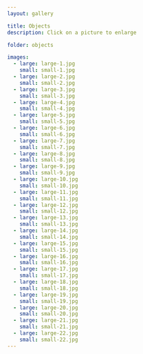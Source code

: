 ```yaml
---
layout: gallery

title: Objects
description: Click on a picture to enlarge

folder: objects

images:
  - large: large-1.jpg
    small: small-1.jpg
  - large: large-2.jpg
    small: small-2.jpg
  - large: large-3.jpg
    small: small-3.jpg
  - large: large-4.jpg
    small: small-4.jpg
  - large: large-5.jpg
    small: small-5.jpg
  - large: large-6.jpg
    small: small-6.jpg
  - large: large-7.jpg
    small: small-7.jpg
  - large: large-8.jpg
    small: small-8.jpg
  - large: large-9.jpg
    small: small-9.jpg
  - large: large-10.jpg
    small: small-10.jpg
  - large: large-11.jpg
    small: small-11.jpg
  - large: large-12.jpg
    small: small-12.jpg
  - large: large-13.jpg
    small: small-13.jpg
  - large: large-14.jpg
    small: small-14.jpg
  - large: large-15.jpg
    small: small-15.jpg
  - large: large-16.jpg
    small: small-16.jpg
  - large: large-17.jpg
    small: small-17.jpg
  - large: large-18.jpg
    small: small-18.jpg
  - large: large-19.jpg
    small: small-19.jpg
  - large: large-20.jpg
    small: small-20.jpg
  - large: large-21.jpg
    small: small-21.jpg
  - large: large-22.jpg
    small: small-22.jpg
---
```

